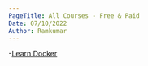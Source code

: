 ```yaml
---
PageTitle: All Courses - Free & Paid
Date: 07/10/2022
Author: Ramkumar
---
```


-[Learn Docker](https://learndocker.online/)